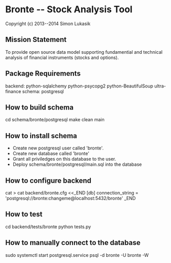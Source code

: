Bronte -- Stock Analysis Tool
=============================
Copyright (c) 2013--2014 Simon Lukasik

Mission Statement
-----------------
To provide open source data model supporting fundamential and technical
analysis of financial instruments (stocks and options).


Package Requirements
--------------------
backend: python-sqlalchemy python-psycopg2 python-BeautifulSoup ultra-finance
schema:  postgresql

How to build schema
-------------------
cd schema/bronte/postgresql
make clean main

How to install schema
---------------------
- Create new postgresql user called 'bronte'.
- Create new database called 'bronte'
- Grant all priviledges on this database to the user.
- Deploy schema/bronte/postgresql/main.sql into the database

How to configure backend
------------------------
cat > cat backend/bronte.cfg <<_END
[db]
connection_string = 'postgresql://bronte:changeme@localhost:5432/bronte'
_END

How to test
-----------
cd backend/tests/bronte
python tests.py

How to manually connect to the database
---------------------------------------
sudo systemctl start postgresql.service
psql -d bronte -U bronte -W

